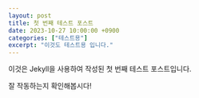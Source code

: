 ```yaml
---
layout: post
title: 첫 번째 테스트 포스트
date: 2023-10-27 10:00:00 +0900
categories: ["테스트용"]
excerpt: "이것도 테스트용 입니다."
---
```


이것은 Jekyll을 사용하여 작성된 첫 번째 테스트 포스트입니다.

잘 작동하는지 확인해봅시다! 